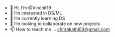- 👋 Hi, I’m @Vinchit19
- 👀 I’m interested in DS/ML
- 🌱 I’m currently learning DS
- 💞️ I’m looking to collaborate on new projects
- 📫 How to reach me ... chitrakathi03@gmail.com

<!---
Vinchit19/Vinchit19 is a ✨ special ✨ repository because its `README.md` (this file) appears on your GitHub profile.
You can click the Preview link to take a look at your changes.
--->
